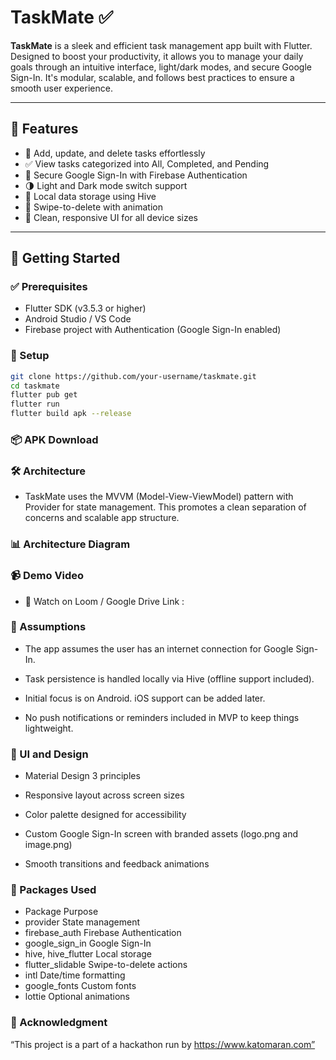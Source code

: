 # TaskMate ✅

**TaskMate** is a sleek and efficient task management app built with Flutter. Designed to boost your productivity, it allows you to manage your daily goals through an intuitive interface, light/dark modes, and secure Google Sign-In. It's modular, scalable, and follows best practices to ensure a smooth user experience.

---

## 📱 Features

- 📝 Add, update, and delete tasks effortlessly  
- ✅ View tasks categorized into All, Completed, and Pending  
- 🔐 Secure Google Sign-In with Firebase Authentication  
- 🌗 Light and Dark mode switch support  
- 💾 Local data storage using Hive  
- 🧹 Swipe-to-delete with animation  
- 📱 Clean, responsive UI for all device sizes  

---

## 🚀 Getting Started

### ✅ Prerequisites
- Flutter SDK (v3.5.3 or higher)
- Android Studio / VS Code
- Firebase project with Authentication (Google Sign-In enabled)

### 🔧 Setup

```bash
git clone https://github.com/your-username/taskmate.git
cd taskmate
flutter pub get
flutter run
flutter build apk --release
```
### 📦 APK Download

### 🛠️ Architecture
  - TaskMate uses the MVVM (Model-View-ViewModel) pattern with Provider for state management. This promotes a clean separation of concerns and scalable app structure.

### 📊 Architecture Diagram

### 📹 Demo Video
  - 🎥 Watch on Loom / Google Drive Link : 

### 🧠 Assumptions
 - The app assumes the user has an internet connection for Google Sign-In.

 - Task persistence is handled locally via Hive (offline support included).

 - Initial focus is on Android. iOS support can be added later.

 - No push notifications or reminders included in MVP to keep things lightweight.

### 🎨 UI and Design
 - Material Design 3 principles

 - Responsive layout across screen sizes

 - Color palette designed for accessibility

 - Custom Google Sign-In screen with branded assets (logo.png and image.png)

 - Smooth transitions and feedback animations

### 🧰 Packages Used
 - Package	Purpose
 - provider	State management
 - firebase_auth	Firebase Authentication
 - google_sign_in	Google Sign-In
 - hive, hive_flutter	Local storage
 - flutter_slidable	Swipe-to-delete actions
 - intl	Date/time formatting
 - google_fonts	Custom fonts
 - lottie	Optional animations


### 🔗 Acknowledgment
“This project is a part of a hackathon run by https://www.katomaran.com”


